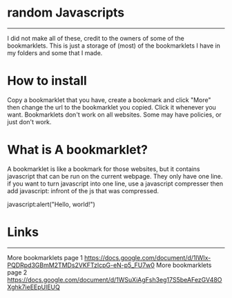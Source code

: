 # random Javascripts

----------------------

I did not make all of these, credit to the owners of some of the bookmarklets. This is just a storage of (most) of the bookmarklets I have in my folders and some that I made.

# How to install
Copy a bookmarklet that you have, create a bookmark and click "More" then
change the url to the bookmarklet you copied. Click it whenever you want.
Bookmarklets don't work on all websites. Some may have policies, or just don't work.

# What is A bookmarklet?

A bookmarklet is like a bookmark for those websites, but it contains javascript that can be run on the current webpage. They only have one line. if you want to turn javascript into one line, use a javascript compresser then add javascript: infront of the js that was compressed.

javascript:alert("Hello, world!")

# Links
-----------------
More bookmarklets page 1
https://docs.google.com/document/d/1lWIx-PQDRpd3GBmM2TMDs2VKFTzlcpG-eN-p5_FU7w0
More bookmarklets page 2
https://docs.google.com/document/d/1WSuXiAgFsh3eg17S5beAFezGV48OXghk7ieEEpUlEUQ

